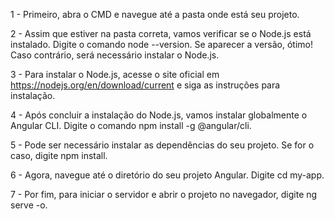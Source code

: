 
1 - Primeiro, abra o CMD e navegue até a pasta onde está seu projeto.

2 - Assim que estiver na pasta correta, vamos verificar se o Node.js está instalado. Digite o comando node --version. Se aparecer a versão, ótimo! Caso contrário, será necessário instalar o Node.js.

3 - Para instalar o Node.js, acesse o site oficial em https://nodejs.org/en/download/current e siga as instruções para instalação.

4 - Após concluir a instalação do Node.js, vamos instalar globalmente o Angular CLI. Digite o comando npm install -g @angular/cli.

5 - Pode ser necessário instalar as dependências do seu projeto. Se for o caso, digite npm install.

6 - Agora, navegue até o diretório do seu projeto Angular. Digite cd my-app.

7 - Por fim, para iniciar o servidor e abrir o projeto no navegador, digite ng serve -o.